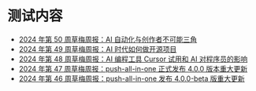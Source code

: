 # 测试内容
<!-- BLOG_START -->
- [2024 年第 50 周草梅周报：AI 自动化与创作者不可能三角](https://blog.cmyr.ltd/archives/2024-year-50th-week-caomei-weekly-ai-automation-creator-impossible-triangle.html)
- [2024 年第 49 周草梅周报：AI 时代如何做开源项目](https://blog.cmyr.ltd/archives/2024-year-49th-week-caomei-weekly-ai-era-open-source-projects.html)
- [2024 年第 48 周草梅周报：AI 编程工具 Cursor 试用和 AI 对程序员的影响](https://blog.cmyr.ltd/archives/2024-year-48th-week-caomei-weekly-ai-programming-tool-cursor-trial-and-ai-impact-on-programmers.html)
- [2024 年第 47 周草梅周报：push-all-in-one 正式发布 4.0.0 版本重大更新](https://blog.cmyr.ltd/archives/2024-year-47th-week-caomei-weekly-push-all-in-one-4-0-0-major-update.html)
- [2024 年第 46 周草梅周报：push-all-in-one 发布 4.0.0-beta 版重大更新](https://blog.cmyr.ltd/archives/2024-year-46th-week-caomei-weekly-push-all-in-one-v4-beta-major-update.html)
<!-- BLOG_END -->
